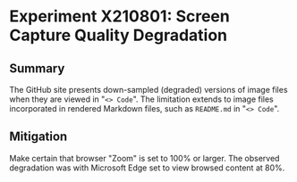 <!-- index.md 0.0.3                UTF-8                          2021-08-30
     ----1----|----2----|----3----|----4----|----5----|----6----|----7----|--*

                X210801: SCREEN CAPTURE QUALITY DEGRADATION
     -->

# Experiment X210801: Screen Capture Quality Degradation

## Summary

The GitHub site presents down-sampled (degraded) versions of image files
when they are viewed in "`<> Code`".  The limitation extends to image files
incorporated in rendered Markdown files, such as `README.md` in "`<> Code`".

## Mitigation

Make certain that browser "Zoom" is set to 100% or larger.  The observed
degradation was with Microsoft Edge set to view browsed content at 80%.


<!-- ----1----|----2----|----3----|----4----|----5----|----6----|----7----|--*

     0.0.3 2021-08-30T19:59Z add rulers
     0.0.2 2021-08-23T22:38Z Retract everything - it was a browser Zoom issue.
     0.0.1 2021-08-23T21:35Z Touch-ups following proof-reading.
     0.0.0 2021-08-23T21:24Z Draft description of the experimental findings.
     -->
